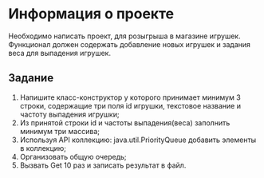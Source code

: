 # Информация о проекте
Необходимо написать проект, для розыгрыша в магазине игрушек. Функционал должен содержать добавление новых игрушек и задания веса для выпадения игрушек.

## Задание
1. Напишите класс-конструктор у которого принимает минимум 3 строки, содержащие три поля id игрушки, текстовое название и частоту выпадения игрушки;
2. Из принятой строки id и частоты выпадения(веса) заполнить минимум три массива;
3. Используя API коллекцию: java.util.PriorityQueue добавить элементы в коллекцию;
4. Организовать общую очередь;
5. Вызвать Get 10 раз и записать результат в файл.
